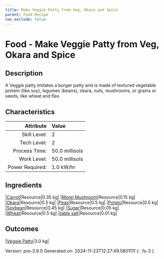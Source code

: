 ```yaml
---
title: Make Veggie Patty from Veg, Okara and Spice
parent: Food Recipe
nav_exclude: false
---
```

# Food - Make Veggie Patty from Veg, Okara and Spice

## Description
A Veggie patty imitates a burger patty and is made of&#10;&#9;&#9;&#9;textured vegetable protein (like soy), legumes (beans), okara,&#10;&#9;&#9;&#9;nuts, mushrooms, or grains or seeds, like wheat and flax. 

## Characteristics

| Attribute      | Value |
|--------:|:------|
|Skill Level:|2|
|Tech Level:|2|
|Process Time:|50.0 millisols|
|Work Level:|50.0 millisols|
|Power Required:|1.0 kW/hr|

## Ingredients

|[Carrot](../resource/carrot.html)|Resource|0.35 kg|
|[Morel Mushroom](../resource/morel-mushroom.html)|Resource|0.15 kg|
|[Okara](../resource/okara.html)|Resource|0.5 kg|
|[Peas](../resource/peas.html)|Resource|0.5 kg|
|[Potato](../resource/potato.html)|Resource|0.5 kg|
|[Soybean](../resource/soybean.html)|Resource|0.45 kg|
|[Sugar](../resource/sugar.html)|Resource|0.05 kg|
|[Wheat](../resource/wheat.html)|Resource|0.5 kg|
|[table salt](../resource/table-salt.html)|Resource|0.01 kg|

## Outcomes

|[Veggie Patty](../resource/veggie-patty.html)|3.0 kg|


Version: pre-3.9.0 Generated on: 2024-11-23T12:27:49.5801111
{: .fs-3 }

